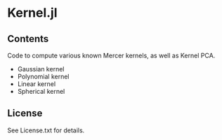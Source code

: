 # Kernel.jl

## Contents

Code to compute various known Mercer kernels, as well as Kernel PCA.

 * Gaussian kernel
 * Polynomial kernel
 * Linear kernel
 * Spherical kernel

## License
See License.txt for details.
